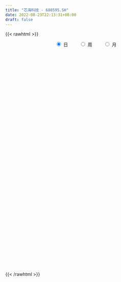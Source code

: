 ```yaml
---
title: "芯海科技 - 688595.SH"
date: 2022-08-23T22:13:31+08:00
draft: false
---
```

{{< rawhtml >}}
    <div style="text-align: center">
        <label style="padding: 1rem;"><input style="margin-right: .5rem" type="radio" name="period" value="D" checked onclick="period_change(this)">日</label>
        <label style="padding: 1rem;"><input style="margin-right: .5rem" type="radio" name="period" value="W" onclick="period_change(this)">周</label>
        <label style="padding: 1rem;"><input style="margin-right: .5rem" type="radio" name="period" value="M" onclick="period_change(this)">月</label>
    </div>
    <div id="chart" style="height: 700px;"></div> 
    <script type="text/javascript">
        const D_v = [166565.1,128548.75,102433.08,64551.85,91349.77,63755.23,73852.77,56483.52,36833.12,53860.7,27480.6,29559.39,22123.23,25337.67,16515.43,18386.17,16338.73,23100.58,31099.27,27150.52,32036.26,32249.13,30757.98,36324.15,85237.56,57928.27,34907.17,35271.57,22850.83,17625.36,35235.84,29600.17,23081.1,15265.36,23216.22,30689.16,23950.01,38312.47,23570.2,21186.2,17316.56,15179.2,24468.75,17943.5,19480.55,11700.85,14802.04,16608.73,19649.17,11679.21,11358.95,10484.72,12326.03,11770.55,12703.65,15097.81,12900.07,9183.35,11178.82,11894.28,10907.05,10741.02,8890.98,10700.33,12217.67,15922.7,25833.54,14863.61,13148.46,11862.97,17684.75,21044.51,23532.1,18617.0,25816.72,14103.65,11558.77,11380.32,9392.27,8777.77,8454.29,6390.25,8456.18,8147.02,6447.23,8145.73,8618.88,7042.64,3806.45,4073.13,4670.64,11864.23,5859.72,8519.05,5808.71,6760.02,6495.36,9791.0,11929.68,14455.4,6197.5,8772.23,5756.77,6227.47,13927.2,12526.29,8273.35,5986.05,5227.79,3187.79,3530.12,10672.25,10880.17,18431.84,13388.45,8017.83,6308.84,6930.89,11544.41,9496.17,5951.63,9264.01,18570.42,13041.76,11682.62,15300.01,9200.07,13257.39,16315.37,19643.95,13252.14,6260.03,7787.45,12869.26,9133.82,6950.7,11403.61,20036.27,20800.39,30293.39,10585.87,7415.37,4522.12,5282.55,5178.42,3377.59,5328.56,6356.95,4273.06,4507.88,4074.47,5695.89,4126.53,4425.31,3909.47,2894.53,3227.89,16300.49,19767.79,16266.56,12775.09,10907.37,12439.54,5909.0,12618.78,13308.06,22619.46,37332.93,30485.53,24587.67,24031.72,55997.78,45709.66,29951.24,29693.59,25908.96,24585.42,18531.63,17478.29,12647.01,27703.73,20151.41,22878.45,19908.12,36559.42,29892.81,24360.14,17868.62,17756.84,21333.64,13208.1,13137.44,53936.33,52193.16,30265.88,25483.49,56141.55,58637.81,35500.45,49018.81,50195.1,40523.68,39114.45,30521.57,25297.0,24210.62,27553.97,23644.02,25902.15,17595.81,22521.19,23528.61,24002.89,14690.57,17542.06,11480.46,13591.49,14194.08,14713.55,25684.12,13811.26,9837.98,14029.14,12148.58,17228.12,11282.55,11891.07,12536.96,13405.28,16695.23,12435.14,11767.63,15021.6,8957.54,23125.97,19873.73,13058.73,12371.88,11694.87,16311.83,9483.58,15414.93,21771.63,20138.24,12609.66,8952.04,5923.54,9541.65,6593.13,5281.04,12586.29,8296.53,8645.26,6754.33,12159.03,9426.75,12676.17,9089.66,12349.08,15093.73,28498.66,31027.31,26098.21,25090.02,24271.15,28166.9,19807.07,21256.07,16106.96,35567.96,25128.06,27020.55,26685.06,15677.71,20164.93,15622.96,25900.19,29000.74,23693.98,44347.67,31141.42,24522.66,28630.66,39810.02,28559.84,28408.33,25380.91,23112.33,21333.39,28468.33,30602.13,48044.24,51166.82,37155.69,15139.53,27371.24,10892.31,19053.4,11870.65,30003.46,11201.49,18524.84,9591.38,9698.49,13757.17,8363.17,16778.65,19473.66,17621.54,13420.41,11704.97,12395.95,18189.59,12908.85,16354.27,14879.75,11727.49,6607.59,9466.66,11113.39,8843.71,12722.41,8939.82,8753.01,8678.61,10521.89,10738.3,9860.46,7762.5,6400.18,6748.36,14591.63,14575.86,13448.83,16467.05,18845.94,10983.33,17204.94,11252.92,7476.8,8059.53,10979.44,9313.79,11661.4,10887.05,13325.42,13827.99,13447.1,12216.71,9546.3,12069.39,12389.23,12768.06,17223.56,17294.46,11334.23,7143.47,12120.58,13696.39,10173.21,11468.4,12645.53,8138.62,6143.49,8772.09,8955.7,7430.71,9934.3,9184.19,8373.54,6496.06,8397.17,6502.04,6555.51,6399.43,7178.77,10103.32,9625.58,10438.2,11738.96,12301.04,9220.97,16072.8,12037.51,9610.57,6374.91,10214.9,23275.88,26244.67,13562.87,9536.79,13383.7,13740.94,16110.78,11774.7,9527.54,11315.27,8503.13,8766.92,10306.9,6908.55,15226.77,15624.85,24392.92,31185.04,20839.38,24150.87,15298.37,15049.95,14341.19,14844.51,16882.59,18582.3,13770.37,18985.33,25575.77,23849.21,22759.03,26408.55,23899.81,49656.89,116913.92,87217.0,58136.36,58224.64,58849.81,51943.89,49218.06,48210.41,49328.22,76638.4,52545.22,37712.02,32066.85,30202.64,38498.7,42908.59,37100.48,35728.34,24432.58,19113.39,19956.39,32875.1,26834.69,25734.34,25980.81,36878.21,31039.35,84810.94,63788.1,41271.92,47548.44,41647.96,34361.66,31223.74,26006.54,24937.48,35919.11,34958.61,19687.44,17992.35]
const D_histogram = [0.0,0.4460854701,0.1926551635,0.0930924428,0.5385107734,0.674884447,0.7237395801,0.7135291719,0.703497194,0.344055089,0.1780610257,-0.1379090743,-0.375926328,-0.5306903489,-0.5607708329,-0.484320047,-0.4601494864,-0.5047033369,-0.4669546714,-0.3300335222,-0.1794980593,0.0205898108,0.1384538658,0.3993130747,1.2368209273,1.4362407468,1.4951315505,1.2182158599,1.0597367711,0.8914009252,1.0191555985,0.7101863508,0.4509425234,0.2060717012,0.1306334343,0.1088895251,0.1287118124,-0.2824036104,-0.49470379,-0.5395012918,-0.424041061,-0.3925481641,-0.2727653648,-0.0835182141,-0.0474482022,-0.0517334615,-0.2066908692,-0.3900565495,-0.6815585438,-0.7795822063,-0.8228123243,-0.8754206079,-0.8206638419,-0.8936184219,-0.8435622815,-1.0476822798,-1.020864377,-1.0251530829,-1.1127478266,-1.3328593417,-1.3221484932,-1.1911141142,-0.9524414578,-0.7300343359,-0.4480451092,-0.3677484825,-0.5193482409,-0.6776154937,-0.7523631994,-0.8067817065,-0.9497040608,-0.7159691839,-0.3665401632,-0.0846084365,0.2374336557,0.5333696481,0.7534558971,0.8942393107,0.8476254877,0.622163237,0.3652027548,0.2121804485,0.0290962185,0.0555956057,0.1436571882,-0.0390492517,0.0310992171,-0.0618279019,-0.0662459267,-0.0205491679,0.0101757146,0.210486662,0.4014495283,0.4256561147,0.3565056994,0.3950265737,0.2894302925,0.2540951312,0.4867951188,0.6948586872,0.7856451366,0.6878847113,0.6235606724,0.4908854051,0.4322478766,0.4597568858,0.5617452884,0.4593675475,0.2038607607,0.0561199173,0.0033250657,-0.2341738216,-0.4544805987,-0.6903557706,-0.9297086036,-1.1284951303,-1.2001561423,-1.1390584628,-1.0719381007,-1.037856126,-0.8905242046,-0.6376979802,-0.1754731733,0.0635924605,0.3051860155,0.4845877539,0.6598103988,0.7311032844,0.9781875694,1.2583693101,1.3107202839,1.3211151242,1.265280601,1.1003311799,0.9835342569,0.9735515378,1.0058479232,1.2131826879,0.9792494686,0.7538234151,0.5138342765,0.2442179414,-0.0265619751,-0.3067902899,-0.4154545433,-0.4648256929,-0.4114823909,-0.3192306885,-0.287748783,-0.2557837531,-0.3139533163,-0.2959409076,-0.3108591023,-0.381941259,-0.4338513558,-0.3813281761,-0.33351737,0.1429155811,0.639975806,1.2251958926,1.6292620285,1.6945016808,1.4462774092,1.2269996943,0.9503241237,0.8752868522,0.8143375639,1.1700758914,1.161317437,0.7604530269,0.5549397066,1.3320666515,1.40560405,1.4714284241,1.362240899,1.2634027754,0.7132278074,0.1715842678,-0.1592960582,-0.4743828177,-0.3305644853,-0.5670501003,-0.4787433877,-0.2950621358,-0.2507349771,-0.3510258589,-0.3170084673,-0.5808614263,-0.6933408626,-1.1597619818,-1.6377762978,-2.0227900976,-1.2296084571,-0.3334292627,0.5944892711,2.4163831959,4.957327352,5.3040829514,5.3480663231,4.6657544323,3.2100094289,2.894362476,2.8354733153,1.885615198,0.3583545926,-0.5287625252,-1.2936872434,-1.9791820685,-2.5374318026,-2.9885372046,-3.0191100647,-2.7048652954,-2.987630022,-2.9592526235,-3.1786002237,-3.2000692589,-2.9550757016,-2.7840253082,-2.2228769179,-1.1850255918,-0.873948619,-0.7889315184,-0.4972658176,-0.5943925504,-1.1342534413,-1.22256069,-1.5386266191,-1.9977933895,-1.6060749228,-1.2569547687,-1.3118171666,-1.4506489081,-1.2422391466,-1.2263302899,-1.0068369826,-1.1412030146,-1.3524230559,-1.447687242,-1.2903095508,-0.7597190073,-0.5139611228,-0.4986475721,0.0088238,-0.1444393338,0.0808445461,0.1612578961,0.1871295693,0.0225940877,0.1487019211,0.2266678274,0.4313142725,0.4394455396,0.4914556931,0.496922267,0.3014039115,0.22879077,0.3954032589,0.4559862501,0.2697601086,0.286430673,0.7063530674,0.9514371374,1.0508598741,1.0730758883,1.0056374458,1.2157385386,1.0148431837,1.0023506251,0.9512386867,1.2599763359,1.5141902113,1.5713097344,1.1332816661,0.7932952532,0.2455090625,-0.0252887876,0.0934414147,0.4096781203,0.5756496773,1.1205251402,1.3318756191,1.3021951983,1.4557101214,1.5882385286,1.2171368874,1.1565080384,1.1295611798,0.7913499655,0.8349274924,1.1085100179,1.2738998746,2.3465242601,2.3454451932,1.4669893148,0.8133057959,0.0699899442,-0.7385626411,-1.3946020176,-1.7304940662,-1.3636248013,-1.2718438715,-1.3946006275,-1.4041718739,-1.5331042012,-1.1949955018,-0.9946081067,-1.3201868897,-1.8960043054,-1.9279033601,-2.0665622305,-2.1018894382,-2.1959958542,-2.2021338116,-2.2422441156,-1.8618361615,-1.2801405167,-0.8698061128,-0.6463941623,-0.6314283778,-0.5230961668,-0.5764341036,-0.7320992974,-0.6312803817,-0.8955769635,-0.9069558552,-1.1451585985,-1.3713106009,-1.3490141467,-1.4096817466,-1.4246971032,-1.3828135034,-0.9162992397,-0.5697624035,0.0357046268,0.1787770293,-0.0218268417,-0.0213942665,0.4943578931,0.6476171254,0.8379404388,1.0530096111,1.0631454744,0.9348587045,0.6159155536,0.43912459,0.1025134989,-0.2351710815,-0.3836210025,-0.356942717,-0.3199998187,-0.472474398,-0.7339641719,-0.5678549703,-0.1003051726,-0.1120195941,0.1472717757,0.2765930472,0.3885177162,0.3551504176,0.2163403984,0.0948056885,-0.0754784172,0.0493165178,0.1986063499,0.2586057529,0.1031898623,-0.1078564101,-0.0846381456,-0.4944378508,-0.5888873808,-0.7135989627,-0.6908463825,-0.5848569212,-0.3881614961,-0.3539998447,-0.3129288052,-0.3244882461,-0.3498209675,-0.7741398507,-1.2145674984,-1.1127398909,-1.0503632233,-0.7493844102,-0.4814028353,-0.2840683576,-0.1381585553,0.1213477082,0.6551537667,1.2107940144,1.5235941078,1.6298550818,1.7633021177,1.7368484882,1.8003296781,1.7072562887,1.6280881353,1.3034424191,1.0636219549,0.8271272867,0.6549217215,0.4973607367,0.5290505816,0.6586231869,1.0007974242,1.3264580293,1.4736162964,1.4308112601,1.0554108874,0.8308824922,0.5346573778,0.1861061607,0.0446908835,0.1297604927,0.2141850473,-1.0870846199,-1.9557836297,-2.5282483564,-2.6635635336,-2.528948366,-2.2347351487,-1.696379949,-1.0433962465,-0.4059393604,-0.0219421747,0.308194246,0.5903921087,0.8066206348,0.9976834759,1.1728085571,1.3867175257,0.942390472,0.4774189183,0.2467942348,0.1158686119,-0.034036698,-0.038568914,-0.0314306783,-0.0108984245,-0.1138487653,-0.2566304609,-0.2988834115,-0.2720398239,-0.1241792896,-0.1312975649,-0.0695934008,-0.0967403627,-0.0190279267,0.1222924325,0.6831672491,0.8512766818,0.9858173982,1.0491748648,1.0105111571,0.82785413,0.5958184013,0.4534051465,0.3895520742,0.4265380189,0.2379137414,0.0569877738,-0.1078439608]
const D_fast = [0.0,0.5576068376,0.3523403219,0.2760507119,0.8560967359,1.1611915212,1.3909815493,1.5591534341,1.7249957548,1.4515674219,1.330088615,0.9796412465,0.6476424108,0.3602058026,0.1899326104,0.1453033846,0.0544365736,-0.1162931111,-0.1952831135,-0.1408703449,-0.0352093968,0.170025926,0.3225034475,0.6831909251,1.8299040095,2.3883840157,2.821057707,2.8486959813,2.9551510853,3.0096654707,3.3922090436,3.2607863837,3.1142781871,2.9209252902,2.8781453819,2.883623854,2.9356240944,2.4539077689,2.1179316419,1.9382588171,1.9477087827,1.8810646385,1.9326560966,2.1010236938,2.1252316551,2.1080130305,1.9013829055,1.6205030878,1.1586114575,0.8656922434,0.6167590444,0.3452956088,0.1948864144,-0.1014727711,-0.2623072011,-0.7283477694,-0.9567459608,-1.2173229374,-1.5831046377,-2.1364309883,-2.4562572631,-2.6230014127,-2.6224391206,-2.5825405828,-2.4125626333,-2.4242031273,-2.7056399459,-3.0333110722,-3.2961495777,-3.5522635114,-3.9326118809,-3.8778693,-3.6200753201,-3.3592957025,-2.9778951964,-2.548616792,-2.1401665687,-1.7758233274,-1.6105307785,-1.6804522199,-1.8461120134,-1.9460892076,-2.121899383,-2.0815010944,-1.9575252148,-2.1499939676,-2.0720706946,-2.180454789,-2.2014342956,-2.1608748287,-2.1276060175,-1.8746734046,-1.5833481563,-1.4527275411,-1.4327515316,-1.2954740139,-1.328712722,-1.3005241005,-0.9461253332,-0.5643470929,-0.2771493595,-0.2029386069,-0.1113724777,-0.1213263937,-0.0719019531,0.0705462776,0.3129710022,0.3254351483,0.1208935516,-0.0128173125,-0.0647808976,-0.3608232404,-0.6947501672,-1.1032142817,-1.5749942656,-2.0559045748,-2.4276046225,-2.6512715587,-2.8521357217,-3.0775177786,-3.1528169082,-3.059415179,-2.6410586654,-2.3860949164,-2.0682048576,-1.7676561807,-1.427480936,-1.1734122294,-0.6817810521,-0.0870069838,0.293024061,0.6336976823,0.8941833094,1.0043166832,1.1334033245,1.3668084899,1.650566856,2.1611972927,2.1720764406,2.1351062409,2.0235756714,1.8150138216,1.5375934114,1.180667524,0.9681396348,0.802562062,0.7530347663,0.7654787966,0.7250235063,0.693042598,0.5563847057,0.5004118875,0.4077789172,0.2412114457,0.08083851,0.0380296457,0.0024611093,0.5146229557,1.1716771321,2.0631961919,2.8745778348,3.3634429074,3.4767879881,3.5642601967,3.5251656571,3.6689500986,3.8115852013,4.4598425016,4.7414134064,4.5306622532,4.4638838595,5.5740274672,5.9989658782,6.4326473583,6.664020058,6.8810326283,6.5091646121,6.0104171395,5.6397127989,5.206030335,5.267207546,4.888959406,4.8575802717,4.9674959896,4.9491394041,4.7610920575,4.7158573323,4.3067890168,4.0209743648,3.2646127502,2.3771543597,1.4864430355,1.9722225617,2.7850444405,3.8615852921,6.2875750158,10.06785101,11.7406273472,13.1216272997,13.6057540169,12.9525113707,13.3604550368,14.010434205,13.5319798871,12.09430793,11.0750001809,9.9866536517,8.8063633095,7.6137556247,6.4155159216,5.6301655454,5.2681939908,4.2385217588,3.5270860013,2.5130883452,1.6916019953,1.1978266272,0.6728706935,0.6782998543,1.4198947826,1.5124846006,1.4002688216,1.567618068,1.3218931975,0.4984689464,0.1045215252,-0.5962010587,-1.5548161765,-1.5646164405,-1.5297349785,-1.9125516681,-2.4140456367,-2.5161956617,-2.8068693776,-2.8390853158,-3.2587521015,-3.8080779068,-4.2652639034,-4.4304635999,-4.0898028083,-3.9725352044,-4.0818835467,-3.5722062246,-3.7615791919,-3.5160841755,-3.3953563515,-3.322702286,-3.4815892456,-3.318305932,-3.1836730688,-2.8711980556,-2.7532054035,-2.5783313268,-2.4486341861,-2.5688015637,-2.5842170127,-2.3187537091,-2.1441741554,-2.2629602697,-2.1746820371,-1.5781713758,-1.0952280215,-0.7330903163,-0.44260533,-0.2586344111,0.2554013164,0.3082167575,0.5463118551,0.7330095884,1.3567413215,1.9895027498,2.4394497064,2.2847420547,2.1430794552,1.6566705301,1.3795504831,1.521641039,1.9402972747,2.2501812511,3.0751879989,3.6195073826,3.9153757615,4.4328182149,4.9624062542,4.8955888349,5.1240869954,5.3795304318,5.2391567089,5.4914661088,6.0421761389,6.5260409642,8.1852964147,8.7705786461,8.2588700964,7.8085130265,7.0826946608,6.0895014152,5.0848115344,4.3162959692,4.3422590338,4.1160789958,3.6446720828,3.284057868,2.7718494904,2.8112093143,2.7629446828,2.1073191773,1.0575006853,0.5436257905,-0.1116736374,-0.6724732048,-1.3155785843,-1.8722499946,-2.4729213275,-2.5579724137,-2.2963118982,-2.1034290225,-2.0416156125,-2.1845069225,-2.2069487531,-2.4043952158,-2.743085234,-2.8000864137,-3.2882772364,-3.5263950919,-4.0508874848,-4.6198671375,-4.9348242199,-5.3479122564,-5.7191018889,-6.0229216649,-5.7854822112,-5.5813859758,-4.9669927888,-4.779226129,-4.9852867104,-4.9902027019,-4.350861069,-4.0356975553,-3.6358891322,-3.1575675571,-2.8816453252,-2.7762174191,-2.9411816815,-3.0081914976,-3.319174214,-3.7156515648,-3.9600067364,-4.0225641302,-4.0656211865,-4.3362143653,-4.7811951821,-4.7570497232,-4.3145762186,-4.3542955387,-4.0581862249,-3.8597166917,-3.6506625936,-3.5952422878,-3.6799672073,-3.7778004952,-3.9669542051,-3.8298301407,-3.6308887212,-3.50623788,-3.6358563049,-3.8738666799,-3.8718079518,-4.4052171197,-4.6468884949,-4.9499998175,-5.0999588329,-5.1401836019,-5.0405285508,-5.0948668607,-5.1320280224,-5.2247095249,-5.3374974881,-5.955351334,-6.6994208563,-6.8757782215,-7.0759923598,-6.9623596492,-6.8147287831,-6.6884113948,-6.5770412313,-6.2871980408,-5.5896035406,-4.7312647893,-4.0375661689,-3.5238414245,-2.9495688592,-2.5418103667,-2.0282467572,-1.6945060745,-1.366652194,-1.3654373054,-1.3393522809,-1.3690651275,-1.3775402623,-1.4107610628,-1.2468085726,-0.9525801705,-0.3602065772,0.2970685352,0.8126308765,1.1275286552,1.0159810043,0.9991732322,0.8366124622,0.5345877853,0.4043452289,0.5218549613,0.6598257778,-0.9132150444,-2.2708599616,-3.4753867775,-4.276592838,-4.774214762,-5.0386853319,-4.9244251193,-4.5322904785,-3.9963184325,-3.6178067904,-3.2106218083,-2.7808259185,-2.3629422336,-1.9224585235,-1.454131303,-0.893542953,-1.1022723888,-1.4478892129,-1.6168153377,-1.7187738076,-1.877188292,-1.8913627365,-1.8920821704,-1.8742745227,-2.0056870548,-2.2126263657,-2.3296001692,-2.3707665375,-2.2539508257,-2.2938934922,-2.2495876782,-2.3009197308,-2.2279642765,-2.0560708092,-1.3244041803,-0.9434755772,-0.5624805112,-0.2368293284,-0.0228652469,0.0014412585,-0.0816398698,-0.110701838,-0.0771668918,0.0664535577,-0.0626922845,-0.2293713086,-0.4211640334]
const D_slow = [0.0,0.1115213675,0.1596851584,0.1829582691,0.3175859625,0.4863070742,0.6672419692,0.8456242622,1.0214985607,1.1075123329,1.1520275894,1.1175503208,1.0235687388,0.8908961516,0.7507034433,0.6296234316,0.51458606,0.3884102258,0.2716715579,0.1891631774,0.1442886625,0.1494361152,0.1840495817,0.2838778503,0.5930830822,0.9521432689,1.3259261565,1.6304801215,1.8954143143,2.1182645455,2.3730534452,2.5506000329,2.6633356637,2.714853589,2.7475119476,2.7747343289,2.806912282,2.7363113794,2.6126354319,2.4777601089,2.3717498437,2.2736128026,2.2054214614,2.1845419079,2.1726798573,2.159746492,2.1080737747,2.0105596373,1.8401700013,1.6452744497,1.4395713687,1.2207162167,1.0155502562,0.7921456508,0.5812550804,0.3193345104,0.0641184162,-0.1921698545,-0.4703568112,-0.8035716466,-1.1341087699,-1.4318872985,-1.6699976629,-1.8525062469,-1.9645175242,-2.0564546448,-2.186291705,-2.3556955784,-2.5437863783,-2.7454818049,-2.9829078201,-3.1619001161,-3.2535351569,-3.274687266,-3.2153288521,-3.0819864401,-2.8936224658,-2.6700626381,-2.4581562662,-2.3026154569,-2.2113147682,-2.1582696561,-2.1509956015,-2.1370967001,-2.101182403,-2.1109447159,-2.1031699117,-2.1186268871,-2.1351883688,-2.1403256608,-2.1377817321,-2.0851600666,-1.9847976846,-1.8783836559,-1.789257231,-1.6905005876,-1.6181430145,-1.5546192317,-1.432920452,-1.2592057802,-1.062794496,-0.8908233182,-0.7349331501,-0.6122117988,-0.5041498297,-0.3892106082,-0.2487742861,-0.1339323993,-0.0829672091,-0.0689372298,-0.0681059633,-0.1266494187,-0.2402695684,-0.4128585111,-0.645285662,-0.9274094446,-1.2274484801,-1.5122130958,-1.780197621,-2.0396616525,-2.2622927037,-2.4217171987,-2.4655854921,-2.4496873769,-2.3733908731,-2.2522439346,-2.0872913349,-1.9045155138,-1.6599686215,-1.3453762939,-1.0176962229,-0.6874174419,-0.3710972916,-0.0960144967,0.1498690676,0.393256952,0.6447189328,0.9480146048,1.1928269719,1.3812828257,1.5097413949,1.5707958802,1.5641553864,1.487457814,1.3835941781,1.2673877549,1.1645171572,1.0847094851,1.0127722893,0.948826351,0.870338022,0.7963527951,0.7186380195,0.6231527047,0.5146898658,0.4193578218,0.3359784793,0.3717073746,0.5317013261,0.8380002992,1.2453158063,1.6689412265,2.0305105788,2.3372605024,2.5748415334,2.7936632464,2.9972476374,3.2897666102,3.5800959695,3.7702092262,3.9089441529,4.2419608157,4.5933618282,4.9612189343,5.301779159,5.6176298529,5.7959368047,5.8388328717,5.7990088571,5.6804131527,5.5977720314,5.4560095063,5.3363236594,5.2625581254,5.1998743812,5.1121179164,5.0328657996,4.887650443,4.7143152274,4.4243747319,4.0149306575,3.5092331331,3.2018310188,3.1184737032,3.267096021,3.8711918199,5.1105236579,6.4365443958,7.7735609766,8.9399995846,9.7425019419,10.4660925608,11.1749608897,11.6463646892,11.7359533373,11.603762706,11.2803408952,10.785545378,10.1511874274,9.4040531262,8.6492756101,7.9730592862,7.2261517807,6.4863386248,5.6916885689,4.8916712542,4.1529023288,3.4568960017,2.9011767722,2.6049203743,2.3864332196,2.18920034,2.0648838856,1.916285748,1.6327223877,1.3270822152,0.9424255604,0.442977213,0.0414584823,-0.2727802099,-0.6007345015,-0.9633967285,-1.2739565152,-1.5805390877,-1.8322483333,-2.1175490869,-2.4556548509,-2.8175766614,-3.1401540491,-3.3300838009,-3.4585740816,-3.5832359747,-3.5810300246,-3.6171398581,-3.5969287216,-3.5566142476,-3.5098318552,-3.5041833333,-3.467007853,-3.4103408962,-3.3025123281,-3.1926509432,-3.0697870199,-2.9455564531,-2.8702054753,-2.8130077828,-2.714156968,-2.6001604055,-2.5327203783,-2.4611127101,-2.2845244432,-2.0466651589,-1.7839501904,-1.5156812183,-1.2642718569,-0.9603372222,-0.7066264263,-0.45603877,-0.2182290983,0.0967649857,0.4753125385,0.8681399721,1.1514603886,1.3497842019,1.4111614676,1.4048392707,1.4281996243,1.5306191544,1.6745315737,1.9546628588,2.2876317635,2.6131805631,2.9771080935,3.3741677256,3.6784519475,3.9675789571,4.249969252,4.4478067434,4.6565386165,4.933666121,5.2521410896,5.8387721546,6.4251334529,6.7918807816,6.9952072306,7.0127047167,6.8280640564,6.479413552,6.0467900354,5.7058838351,5.3879228672,5.0392727103,4.6882297419,4.3049536916,4.0062048161,3.7575527895,3.427506067,2.9535049907,2.4715291506,1.954888593,1.4294162335,0.8804172699,0.329883817,-0.2306772119,-0.6961362523,-1.0161713814,-1.2336229096,-1.3952214502,-1.5530785447,-1.6838525863,-1.8279611122,-2.0109859366,-2.168806032,-2.3927002729,-2.6194392367,-2.9057288863,-3.2485565365,-3.5858100732,-3.9382305099,-4.2944047857,-4.6401081615,-4.8691829714,-5.0116235723,-5.0026974156,-4.9580031583,-4.9634598687,-4.9688084353,-4.8452189621,-4.6833146807,-4.473829571,-4.2105771682,-3.9447907996,-3.7110761235,-3.5570972351,-3.4473160876,-3.4216877129,-3.4804804833,-3.5763857339,-3.6656214131,-3.7456213678,-3.8637399673,-4.0472310103,-4.1891947529,-4.214271046,-4.2422759445,-4.2054580006,-4.1363097388,-4.0391803098,-3.9503927054,-3.8963076058,-3.8726061837,-3.891475788,-3.8791466585,-3.8294950711,-3.7648436328,-3.7390461673,-3.7660102698,-3.7871698062,-3.9107792689,-4.0580011141,-4.2364008548,-4.4091124504,-4.5553266807,-4.6523670547,-4.7408670159,-4.8190992172,-4.9002212787,-4.9876765206,-5.1812114833,-5.4848533579,-5.7630383306,-6.0256291364,-6.212975239,-6.3333259478,-6.4043430372,-6.438882676,-6.408545749,-6.2447573073,-5.9420588037,-5.5611602768,-5.1536965063,-4.7128709769,-4.2786588548,-3.8285764353,-3.4017623632,-2.9947403293,-2.6688797245,-2.4029742358,-2.1961924142,-2.0324619838,-1.9081217996,-1.7758591542,-1.6112033575,-1.3610040014,-1.0293894941,-0.66098542,-0.3032826049,-0.0394298831,0.16829074,0.3019550844,0.3484816246,0.3596543454,0.3920944686,0.4456407304,0.1738695755,-0.3150763319,-0.9471384211,-1.6130293045,-2.245266396,-2.8039501831,-3.2280451704,-3.488894232,-3.5903790721,-3.5958646158,-3.5188160543,-3.3712180271,-3.1695628684,-2.9201419994,-2.6269398601,-2.2802604787,-2.0446628607,-1.9253081312,-1.8636095725,-1.8346424195,-1.843151594,-1.8527938225,-1.8606514921,-1.8633760982,-1.8918382895,-1.9559959047,-2.0307167576,-2.0987267136,-2.129771536,-2.1625959272,-2.1799942774,-2.2041793681,-2.2089363498,-2.1783632417,-2.0075714294,-1.794752259,-1.5482979094,-1.2860041932,-1.0333764039,-0.8264128714,-0.6774582711,-0.5641069845,-0.4667189659,-0.3600844612,-0.3006060259,-0.2863590824,-0.3133200726]
const D_data = [['2020-09-28', 72.0, 62.81, 61.38, 73.0],['2020-09-29', 64.54, 69.8, 63.8, 73.68],['2020-09-30', 67.6, 61.83, 61.7, 68.66],['2020-10-09', 63.0, 62.94, 62.19, 65.5],['2020-10-12', 63.36, 71.0, 63.23, 71.38],['2020-10-13', 69.92, 69.25, 67.21, 69.92],['2020-10-14', 68.49, 69.3, 68.03, 73.8],['2020-10-15', 70.9, 69.35, 68.88, 74.88],['2020-10-16', 69.48, 70.0, 66.66, 70.83],['2020-10-19', 70.57, 65.19, 64.91, 70.57],['2020-10-20', 65.0, 66.56, 64.01, 66.75],['2020-10-21', 66.3, 63.55, 63.36, 66.62],['2020-10-22', 63.05, 62.97, 61.92, 63.79],['2020-10-23', 62.97, 62.72, 62.3, 64.47],['2020-10-26', 62.25, 63.46, 62.2, 64.66],['2020-10-27', 63.8, 64.6, 62.14, 65.5],['2020-10-28', 64.4, 63.92, 63.92, 65.18],['2020-10-29', 62.5, 62.68, 62.15, 63.82],['2020-10-30', 62.76, 63.35, 62.22, 65.95],['2020-11-02', 63.95, 64.78, 62.11, 65.2],['2020-11-03', 65.49, 65.55, 64.9, 67.66],['2020-11-04', 65.99, 67.08, 64.83, 67.58],['2020-11-05', 67.8, 67.0, 65.73, 67.89],['2020-11-06', 67.0, 70.07, 66.52, 70.07],['2020-11-09', 72.94, 81.0, 72.06, 84.08],['2020-11-10', 79.29, 77.0, 75.68, 79.9],['2020-11-11', 75.95, 77.28, 75.48, 77.88],['2020-11-12', 77.05, 73.78, 72.1, 78.0],['2020-11-13', 73.04, 75.25, 72.27, 76.48],['2020-11-16', 74.8, 75.31, 73.5, 76.96],['2020-11-17', 75.8, 80.0, 72.7, 80.95],['2020-11-18', 78.11, 75.08, 75.0, 79.2],['2020-11-19', 74.99, 75.0, 73.61, 77.77],['2020-11-20', 74.87, 74.46, 73.1, 75.49],['2020-11-23', 75.0, 76.24, 73.82, 78.18],['2020-11-24', 75.6, 77.14, 75.12, 80.52],['2020-11-25', 78.76, 78.15, 77.23, 79.88],['2020-11-26', 77.47, 72.02, 72.01, 78.88],['2020-11-27', 71.23, 72.89, 70.38, 73.45],['2020-11-30', 72.99, 74.24, 72.01, 76.21],['2020-12-01', 74.13, 76.4, 73.84, 77.24],['2020-12-02', 76.03, 75.75, 75.57, 77.8],['2020-12-03', 76.2, 77.32, 75.82, 80.38],['2020-12-04', 77.11, 79.2, 76.3, 79.9],['2020-12-07', 81.35, 78.15, 77.68, 82.33],['2020-12-08', 77.56, 78.0, 77.1, 79.39],['2020-12-09', 78.0, 75.88, 75.66, 79.77],['2020-12-10', 75.41, 74.66, 74.1, 77.5],['2020-12-11', 74.6, 71.86, 70.63, 74.6],['2020-12-14', 72.05, 72.89, 70.6, 73.24],['2020-12-15', 72.57, 72.77, 72.0, 74.21],['2020-12-16', 72.7, 71.9, 71.88, 73.95],['2020-12-17', 71.69, 72.73, 70.08, 72.97],['2020-12-18', 74.0, 70.52, 70.38, 74.87],['2020-12-21', 70.0, 71.4, 68.63, 72.39],['2020-12-22', 71.4, 67.1, 66.81, 71.4],['2020-12-23', 67.1, 68.71, 66.11, 69.96],['2020-12-24', 68.37, 67.55, 66.66, 69.33],['2020-12-25', 67.55, 65.35, 64.89, 68.4],['2020-12-28', 65.19, 61.78, 61.51, 65.19],['2020-12-29', 61.85, 62.9, 61.85, 64.3],['2020-12-30', 62.5, 63.6, 61.52, 64.19],['2020-12-31', 63.89, 64.87, 63.3, 65.77],['2021-01-04', 65.52, 64.99, 64.2, 65.9],['2021-01-05', 64.87, 66.36, 64.4, 66.9],['2021-01-06', 66.21, 64.2, 62.5, 66.21],['2021-01-07', 62.73, 60.44, 58.44, 65.4],['2021-01-08', 60.2, 58.71, 56.56, 60.2],['2021-01-11', 58.08, 58.2, 57.8, 60.68],['2021-01-12', 58.01, 57.1, 56.9, 59.18],['2021-01-13', 57.6, 54.34, 53.9, 57.8],['2021-01-14', 54.88, 58.2, 54.0, 59.0],['2021-01-15', 60.65, 60.34, 59.58, 61.8],['2021-01-18', 60.79, 60.56, 59.18, 61.98],['2021-01-19', 60.45, 62.3, 60.23, 66.48],['2021-01-20', 61.7, 63.51, 61.51, 64.33],['2021-01-21', 64.01, 64.05, 62.33, 64.78],['2021-01-22', 64.04, 64.3, 62.11, 64.68],['2021-01-25', 65.0, 62.54, 61.0, 65.0],['2021-01-26', 62.0, 59.81, 59.59, 62.97],['2021-01-27', 59.81, 58.18, 57.88, 60.77],['2021-01-28', 58.0, 58.29, 56.16, 59.48],['2021-01-29', 58.2, 56.79, 55.59, 58.81],['2021-02-01', 57.49, 58.72, 56.5, 59.6],['2021-02-02', 58.33, 59.58, 58.16, 60.33],['2021-02-03', 59.05, 55.67, 55.67, 59.39],['2021-02-04', 55.67, 58.23, 55.01, 58.81],['2021-02-05', 58.23, 55.81, 55.56, 58.43],['2021-02-08', 55.83, 56.3, 54.19, 56.8],['2021-02-09', 56.3, 56.7, 55.39, 57.0],['2021-02-10', 56.7, 56.41, 55.8, 58.0],['2021-02-18', 57.97, 58.95, 56.8, 60.98],['2021-02-19', 58.88, 59.85, 58.03, 59.9],['2021-02-22', 60.08, 58.4, 58.2, 60.88],['2021-02-23', 58.28, 57.16, 56.66, 58.76],['2021-02-24', 56.57, 58.48, 56.57, 59.31],['2021-02-25', 58.77, 56.53, 56.1, 58.86],['2021-02-26', 56.54, 57.02, 56.54, 59.25],['2021-03-01', 57.31, 61.0, 57.0, 61.28],['2021-03-02', 61.9, 62.17, 59.88, 63.68],['2021-03-03', 61.7, 61.94, 61.11, 62.77],['2021-03-04', 61.2, 60.01, 59.77, 63.32],['2021-03-05', 59.0, 60.4, 58.99, 60.82],['2021-03-08', 60.41, 59.36, 58.7, 61.68],['2021-03-09', 59.37, 60.06, 55.11, 62.42],['2021-03-10', 60.4, 61.35, 57.5, 62.18],['2021-03-11', 61.18, 63.0, 60.77, 63.5],['2021-03-12', 62.8, 60.82, 60.52, 63.33],['2021-03-15', 60.82, 58.18, 57.68, 60.82],['2021-03-16', 58.0, 58.53, 58.0, 59.22],['2021-03-17', 58.55, 59.19, 58.31, 59.9],['2021-03-18', 59.02, 55.98, 55.7, 59.19],['2021-03-19', 55.12, 54.65, 54.3, 56.46],['2021-03-22', 54.18, 52.71, 52.03, 55.08],['2021-03-23', 52.77, 50.65, 49.9, 53.35],['2021-03-24', 50.01, 49.03, 48.81, 50.53],['2021-03-25', 49.17, 48.8, 48.53, 49.83],['2021-03-26', 48.0, 49.3, 48.0, 49.9],['2021-03-29', 49.0, 48.6, 48.1, 49.88],['2021-03-30', 48.49, 47.34, 46.88, 48.7],['2021-03-31', 47.59, 48.17, 46.97, 48.4],['2021-04-01', 47.91, 49.63, 47.86, 50.49],['2021-04-02', 50.18, 53.52, 49.64, 54.18],['2021-04-06', 54.85, 52.23, 51.89, 54.85],['2021-04-07', 52.28, 53.37, 51.02, 53.5],['2021-04-08', 52.51, 53.72, 52.51, 55.59],['2021-04-09', 53.72, 54.78, 53.5, 55.58],['2021-04-12', 54.7, 54.42, 54.0, 57.15],['2021-04-13', 53.9, 57.92, 53.9, 58.83],['2021-04-14', 57.97, 60.45, 57.55, 61.5],['2021-04-15', 59.61, 59.36, 59.1, 61.3],['2021-04-16', 59.0, 59.94, 58.8, 60.77],['2021-04-19', 59.82, 59.95, 58.0, 60.3],['2021-04-20', 59.7, 58.9, 58.51, 63.29],['2021-04-21', 58.98, 59.58, 57.2, 60.48],['2021-04-22', 60.54, 61.4, 58.78, 62.48],['2021-04-23', 61.52, 62.86, 61.01, 64.98],['2021-04-26', 64.0, 66.71, 62.58, 68.6],['2021-04-27', 66.5, 62.14, 61.63, 67.3],['2021-04-28', 55.96, 61.88, 52.88, 64.38],['2021-04-29', 61.65, 61.15, 60.38, 64.83],['2021-04-30', 60.7, 59.92, 58.53, 62.05],['2021-05-06', 61.0, 58.75, 58.04, 61.0],['2021-05-07', 58.81, 57.22, 56.6, 59.41],['2021-05-10', 57.23, 58.23, 56.01, 58.51],['2021-05-11', 57.5, 58.38, 56.78, 58.81],['2021-05-12', 58.0, 59.5, 57.5, 60.98],['2021-05-13', 57.83, 60.25, 57.83, 62.27],['2021-05-14', 59.51, 59.73, 59.38, 60.95],['2021-05-17', 59.43, 59.83, 59.43, 62.23],['2021-05-18', 60.0, 58.53, 58.2, 60.07],['2021-05-19', 58.9, 59.25, 58.4, 60.79],['2021-05-20', 59.48, 58.71, 58.21, 59.95],['2021-05-21', 58.71, 57.59, 57.25, 60.25],['2021-05-24', 57.11, 57.25, 55.8, 58.35],['2021-05-25', 57.38, 58.3, 57.03, 58.65],['2021-05-26', 59.0, 58.28, 57.01, 59.18],['2021-05-27', 58.61, 65.05, 57.7, 65.68],['2021-05-28', 65.99, 68.33, 65.99, 69.68],['2021-05-31', 68.59, 73.22, 67.88, 74.25],['2021-06-01', 71.3, 74.93, 71.0, 75.73],['2021-06-02', 73.63, 73.5, 73.0, 76.48],['2021-06-03', 73.44, 70.6, 69.8, 75.44],['2021-06-04', 70.93, 71.08, 70.11, 72.89],['2021-06-07', 72.25, 70.24, 70.0, 76.69],['2021-06-08', 70.1, 72.93, 70.0, 75.58],['2021-06-09', 72.81, 73.83, 69.65, 75.0],['2021-06-10', 72.96, 81.1, 72.5, 86.58],['2021-06-11', 80.9, 78.9, 76.62, 82.65],['2021-06-15', 77.0, 74.17, 73.64, 79.49],['2021-06-16', 75.5, 76.05, 75.0, 80.78],['2021-06-17', 74.0, 91.26, 73.74, 91.26],['2021-06-18', 90.8, 86.48, 84.26, 92.0],['2021-06-21', 87.12, 88.6, 87.12, 92.84],['2021-06-22', 90.42, 88.16, 87.11, 96.6],['2021-06-23', 88.5, 89.56, 85.08, 92.5],['2021-06-24', 87.28, 83.75, 82.67, 87.76],['2021-06-25', 82.96, 82.08, 79.52, 86.45],['2021-06-28', 81.3, 83.19, 81.12, 85.68],['2021-06-29', 82.01, 82.2, 80.2, 85.17],['2021-06-30', 84.23, 87.97, 83.5, 89.9],['2021-07-01', 87.91, 83.38, 82.01, 88.5],['2021-07-02', 84.77, 87.4, 82.61, 90.0],['2021-07-05', 88.5, 89.78, 85.65, 90.68],['2021-07-06', 89.5, 89.18, 86.5, 97.44],['2021-07-07', 85.0, 87.71, 80.1, 88.65],['2021-07-08', 87.78, 89.67, 86.66, 91.88],['2021-07-09', 86.0, 85.66, 83.5, 88.82],['2021-07-12', 86.9, 86.71, 83.0, 88.1],['2021-07-13', 85.38, 80.61, 80.51, 86.86],['2021-07-14', 80.7, 77.38, 77.38, 82.6],['2021-07-15', 77.92, 75.27, 74.8, 78.17],['2021-07-16', 75.27, 90.32, 75.27, 90.32],['2021-07-19', 90.99, 96.02, 90.99, 102.0],['2021-07-20', 98.88, 101.93, 95.06, 102.5],['2021-07-21', 102.81, 122.32, 102.01, 122.32],['2021-07-22', 130.04, 146.78, 129.87, 146.78],['2021-07-23', 137.2, 132.06, 129.87, 147.7],['2021-07-26', 132.75, 134.62, 128.47, 136.66],['2021-07-27', 136.73, 129.0, 129.0, 149.27],['2021-07-28', 128.6, 118.0, 114.0, 128.99],['2021-07-29', 121.9, 131.38, 121.88, 137.46],['2021-07-30', 133.93, 137.43, 129.09, 149.26],['2021-08-02', 142.0, 127.05, 123.0, 144.5],['2021-08-03', 129.49, 115.66, 114.8, 129.83],['2021-08-04', 117.03, 118.73, 116.98, 124.14],['2021-08-05', 117.03, 116.68, 112.06, 121.9],['2021-08-06', 118.18, 114.0, 112.76, 125.0],['2021-08-09', 112.14, 111.9, 106.57, 114.13],['2021-08-10', 112.28, 109.68, 106.8, 113.97],['2021-08-11', 109.84, 112.52, 106.62, 113.87],['2021-08-12', 112.91, 116.5, 112.51, 122.0],['2021-08-13', 111.68, 107.9, 106.8, 112.79],['2021-08-16', 104.0, 109.7, 104.0, 112.6],['2021-08-17', 108.88, 104.48, 103.0, 111.51],['2021-08-18', 106.0, 104.5, 102.01, 108.0],['2021-08-19', 106.64, 106.62, 104.53, 109.68],['2021-08-20', 106.0, 105.06, 103.01, 110.11],['2021-08-23', 106.97, 110.38, 103.54, 111.0],['2021-08-24', 110.59, 119.72, 107.51, 123.62],['2021-08-25', 117.0, 113.8, 112.29, 120.9],['2021-08-26', 111.52, 111.7, 110.52, 116.8],['2021-08-27', 111.0, 115.1, 111.0, 118.0],['2021-08-30', 116.28, 110.6, 110.6, 119.6],['2021-08-31', 107.98, 102.88, 102.18, 107.98],['2021-09-01', 103.87, 106.1, 98.8, 106.28],['2021-09-02', 104.94, 101.2, 99.0, 109.0],['2021-09-03', 100.0, 95.98, 94.0, 101.3],['2021-09-06', 94.5, 105.05, 93.8, 107.16],['2021-09-07', 102.51, 105.36, 102.51, 112.5],['2021-09-08', 105.5, 100.0, 99.54, 106.67],['2021-09-09', 98.74, 97.2, 96.02, 101.24],['2021-09-10', 95.74, 100.5, 94.25, 105.77],['2021-09-13', 98.65, 97.5, 96.11, 101.3],['2021-09-14', 97.5, 99.55, 96.02, 108.0],['2021-09-15', 97.11, 94.2, 92.15, 98.01],['2021-09-16', 91.58, 90.97, 88.72, 93.65],['2021-09-17', 90.05, 90.09, 88.0, 94.0],['2021-09-22', 87.04, 91.9, 86.42, 94.3],['2021-09-23', 92.11, 97.16, 92.05, 100.87],['2021-09-24', 96.99, 94.7, 94.11, 98.77],['2021-09-27', 97.0, 91.61, 91.33, 102.23],['2021-09-28', 94.14, 98.49, 93.8, 105.0],['2021-09-29', 96.43, 90.6, 89.08, 97.6],['2021-09-30', 92.45, 95.0, 90.18, 96.69],['2021-10-08', 98.34, 93.6, 92.71, 99.3],['2021-10-11', 92.28, 92.84, 91.0, 94.9],['2021-10-12', 93.0, 89.66, 87.48, 93.94],['2021-10-13', 89.0, 92.77, 88.76, 94.0],['2021-10-14', 93.14, 92.38, 90.81, 95.0],['2021-10-15', 93.99, 94.52, 90.0, 96.2],['2021-10-18', 94.3, 92.52, 90.33, 94.3],['2021-10-19', 92.21, 93.16, 91.25, 94.8],['2021-10-20', 93.13, 92.7, 91.0, 94.5],['2021-10-21', 92.82, 89.57, 88.99, 92.82],['2021-10-22', 89.7, 90.19, 89.7, 92.44],['2021-10-25', 90.2, 93.3, 89.3, 94.0],['2021-10-26', 92.8, 92.55, 91.1, 94.5],['2021-10-27', 92.01, 89.04, 88.66, 92.9],['2021-10-28', 89.1, 90.99, 88.01, 93.9],['2021-10-29', 94.0, 97.29, 93.96, 99.0],['2021-11-01', 97.89, 97.26, 94.1, 101.0],['2021-11-02', 97.29, 96.9, 96.27, 99.3],['2021-11-03', 96.59, 96.88, 94.95, 99.5],['2021-11-04', 97.0, 96.27, 95.2, 99.6],['2021-11-05', 97.67, 100.87, 97.17, 102.75],['2021-11-08', 101.66, 96.52, 95.21, 101.67],['2021-11-09', 96.97, 99.03, 95.8, 101.34],['2021-11-10', 98.39, 99.11, 96.22, 99.36],['2021-11-11', 98.6, 105.2, 96.6, 108.99],['2021-11-12', 106.59, 107.2, 103.5, 109.8],['2021-11-15', 107.2, 106.91, 105.36, 111.88],['2021-11-16', 105.32, 100.9, 100.3, 106.84],['2021-11-17', 100.9, 100.97, 98.07, 102.0],['2021-11-18', 101.44, 96.57, 96.31, 101.49],['2021-11-19', 97.27, 98.11, 96.4, 98.95],['2021-11-22', 98.97, 102.81, 97.24, 104.0],['2021-11-23', 102.8, 106.88, 102.0, 109.58],['2021-11-24', 110.49, 106.93, 106.22, 110.78],['2021-11-25', 106.35, 114.55, 105.9, 120.01],['2021-11-26', 115.22, 113.71, 110.2, 116.69],['2021-11-29', 111.82, 112.59, 110.57, 116.53],['2021-11-30', 113.03, 116.73, 112.6, 117.77],['2021-12-01', 116.3, 118.92, 115.51, 125.8],['2021-12-02', 119.19, 113.59, 112.97, 120.0],['2021-12-03', 114.93, 117.81, 113.8, 119.0],['2021-12-06', 117.81, 119.5, 114.01, 121.28],['2021-12-07', 118.65, 116.0, 112.59, 119.99],['2021-12-08', 117.49, 121.29, 115.6, 122.49],['2021-12-09', 125.0, 126.5, 120.0, 129.55],['2021-12-10', 124.55, 128.02, 123.78, 133.79],['2021-12-13', 128.02, 145.0, 125.82, 151.0],['2021-12-14', 143.8, 137.21, 132.0, 150.98],['2021-12-15', 136.0, 126.3, 125.37, 136.8],['2021-12-16', 127.89, 126.86, 124.5, 128.22],['2021-12-17', 127.0, 123.3, 117.75, 127.42],['2021-12-20', 122.99, 118.99, 118.5, 123.88],['2021-12-21', 118.99, 117.02, 113.74, 121.29],['2021-12-22', 117.02, 117.98, 116.01, 120.6],['2021-12-23', 118.79, 126.47, 118.79, 130.58],['2021-12-24', 126.67, 124.0, 124.0, 130.74],['2021-12-27', 125.99, 120.9, 118.24, 128.0],['2021-12-28', 122.4, 121.53, 121.0, 124.49],['2021-12-29', 121.0, 119.12, 117.26, 121.56],['2021-12-30', 119.76, 125.04, 119.12, 127.89],['2021-12-31', 125.0, 124.45, 121.81, 125.95],['2022-01-04', 122.0, 117.1, 115.71, 124.07],['2022-01-05', 115.52, 110.68, 108.49, 118.77],['2022-01-06', 109.88, 114.7, 108.38, 115.22],['2022-01-07', 115.3, 111.61, 111.1, 115.65],['2022-01-10', 111.42, 111.0, 108.53, 114.69],['2022-01-11', 111.26, 108.35, 107.63, 112.72],['2022-01-12', 108.79, 107.5, 105.19, 110.81],['2022-01-13', 107.09, 105.17, 104.0, 108.47],['2022-01-14', 104.68, 109.65, 104.26, 112.25],['2022-01-17', 109.84, 113.4, 108.56, 116.32],['2022-01-18', 112.17, 112.92, 112.17, 116.0],['2022-01-19', 112.55, 111.5, 110.52, 113.73],['2022-01-20', 111.51, 108.81, 108.38, 113.2],['2022-01-21', 108.36, 109.62, 107.02, 111.11],['2022-01-24', 108.97, 107.05, 106.55, 111.6],['2022-01-25', 107.05, 104.4, 104.1, 108.68],['2022-01-26', 104.8, 106.62, 101.84, 107.14],['2022-01-27', 105.99, 100.66, 100.27, 107.78],['2022-01-28', 102.0, 102.0, 100.64, 105.5],['2022-02-07', 103.95, 97.26, 96.52, 104.73],['2022-02-08', 97.26, 94.7, 91.0, 97.36],['2022-02-09', 94.8, 95.68, 92.1, 96.32],['2022-02-10', 96.66, 92.89, 91.56, 97.55],['2022-02-11', 91.3, 91.53, 90.38, 93.88],['2022-02-14', 90.01, 90.55, 88.41, 91.85],['2022-02-15', 90.58, 95.65, 90.58, 97.18],['2022-02-16', 97.5, 95.05, 93.98, 98.53],['2022-02-17', 95.97, 99.95, 95.0, 99.95],['2022-02-18', 98.0, 95.56, 91.99, 98.71],['2022-02-21', 94.22, 90.45, 89.38, 94.22],['2022-02-22', 90.39, 91.7, 88.35, 92.2],['2022-02-23', 91.7, 99.05, 90.51, 101.0],['2022-02-24', 98.01, 96.1, 94.55, 100.0],['2022-02-25', 97.82, 97.44, 96.29, 99.95],['2022-02-28', 97.5, 98.99, 95.03, 99.66],['2022-03-01', 100.0, 97.3, 95.5, 100.0],['2022-03-02', 96.96, 95.5, 94.0, 97.0],['2022-03-03', 95.8, 92.0, 91.3, 96.4],['2022-03-04', 91.98, 92.36, 91.1, 94.7],['2022-03-07', 92.57, 88.69, 88.01, 92.8],['2022-03-08', 89.57, 86.3, 86.0, 90.79],['2022-03-09', 87.56, 86.6, 81.71, 88.46],['2022-03-10', 89.35, 87.65, 87.65, 90.6],['2022-03-11', 85.42, 87.15, 84.74, 89.17],['2022-03-14', 85.05, 83.6, 82.61, 86.36],['2022-03-15', 83.6, 80.06, 80.02, 85.0],['2022-03-16', 82.18, 84.05, 78.24, 84.38],['2022-03-17', 85.95, 88.68, 85.0, 89.84],['2022-03-18', 88.66, 83.22, 82.61, 88.66],['2022-03-21', 83.4, 86.7, 82.0, 87.42],['2022-03-22', 86.88, 85.7, 85.19, 88.48],['2022-03-23', 85.68, 85.82, 83.92, 87.98],['2022-03-24', 85.82, 83.94, 83.0, 86.05],['2022-03-25', 84.43, 81.82, 81.52, 84.99],['2022-03-28', 81.56, 80.9, 79.6, 82.66],['2022-03-29', 80.92, 78.95, 78.02, 81.73],['2022-03-30', 80.13, 81.96, 78.61, 82.58],['2022-03-31', 82.25, 82.56, 80.8, 83.33],['2022-04-01', 81.02, 81.65, 80.68, 83.2],['2022-04-06', 81.0, 78.3, 77.85, 81.02],['2022-04-07', 78.38, 76.07, 75.72, 78.38],['2022-04-08', 76.9, 77.88, 73.47, 77.88],['2022-04-11', 76.48, 70.62, 70.06, 76.66],['2022-04-12', 70.98, 72.2, 69.38, 72.49],['2022-04-13', 72.0, 70.11, 69.22, 72.0],['2022-04-14', 70.2, 70.5, 68.0, 71.36],['2022-04-15', 69.12, 70.74, 67.53, 71.0],['2022-04-18', 69.03, 71.65, 69.03, 72.85],['2022-04-19', 71.65, 69.27, 68.7, 72.42],['2022-04-20', 69.3, 68.61, 68.1, 70.33],['2022-04-21', 68.56, 67.08, 66.06, 70.58],['2022-04-22', 66.57, 65.83, 63.69, 66.85],['2022-04-25', 63.82, 58.43, 57.71, 63.82],['2022-04-26', 57.15, 54.32, 53.17, 58.9],['2022-04-27', 54.91, 58.46, 52.48, 59.5],['2022-04-28', 58.4, 56.7, 55.43, 58.4],['2022-04-29', 57.99, 59.08, 55.07, 59.25],['2022-05-05', 58.81, 58.82, 58.09, 61.34],['2022-05-06', 57.07, 57.98, 56.1, 58.5],['2022-05-09', 58.0, 57.18, 56.55, 58.9],['2022-05-10', 55.9, 58.78, 55.6, 60.59],['2022-05-11', 59.14, 63.78, 58.25, 67.66],['2022-05-12', 61.87, 66.89, 61.87, 68.65],['2022-05-13', 68.55, 66.48, 65.68, 69.38],['2022-05-16', 67.69, 65.53, 64.8, 67.69],['2022-05-17', 64.9, 67.18, 63.5, 67.49],['2022-05-18', 67.18, 66.23, 66.05, 69.5],['2022-05-19', 65.19, 68.3, 65.02, 69.3],['2022-05-20', 69.5, 67.15, 65.9, 69.5],['2022-05-23', 66.98, 67.74, 66.4, 67.77],['2022-05-24', 67.9, 64.34, 64.2, 68.37],['2022-05-25', 64.52, 64.46, 63.0, 65.74],['2022-05-26', 64.94, 63.64, 62.36, 65.02],['2022-05-27', 64.0, 63.63, 61.5, 64.99],['2022-05-30', 63.03, 63.1, 62.0, 63.8],['2022-05-31', 63.03, 65.28, 61.05, 65.49],['2022-06-01', 65.86, 67.18, 64.46, 67.43],['2022-06-02', 66.56, 71.58, 66.2, 72.08],['2022-06-06', 72.76, 73.95, 72.76, 77.19],['2022-06-07', 75.02, 74.0, 72.94, 76.5],['2022-06-08', 73.58, 73.0, 69.8, 74.58],['2022-06-09', 71.99, 68.67, 67.88, 72.27],['2022-06-10', 68.36, 69.7, 66.66, 69.7],['2022-06-13', 68.99, 67.97, 67.11, 70.45],['2022-06-14', 67.44, 65.9, 63.78, 67.72],['2022-06-15', 65.9, 67.31, 65.88, 68.91],['2022-06-16', 67.9, 70.12, 67.04, 72.48],['2022-06-17', 70.21, 70.77, 67.88, 70.88],['2022-06-20', 50.51, 49.79, 49.68, 52.29],['2022-06-21', 50.12, 48.09, 47.37, 50.24],['2022-06-22', 48.55, 46.0, 45.81, 48.55],['2022-06-23', 45.97, 47.29, 45.6, 47.46],['2022-06-24', 47.95, 48.31, 47.31, 48.88],['2022-06-27', 48.62, 49.2, 48.39, 51.01],['2022-06-28', 49.45, 52.51, 48.01, 53.0],['2022-06-29', 53.8, 55.6, 52.68, 57.49],['2022-06-30', 54.35, 57.82, 54.01, 59.98],['2022-07-01', 56.92, 56.73, 55.6, 59.8],['2022-07-04', 57.06, 57.6, 53.5, 58.1],['2022-07-05', 57.48, 58.53, 57.0, 61.39],['2022-07-06', 57.95, 59.15, 57.77, 61.22],['2022-07-07', 58.35, 60.23, 56.8, 61.2],['2022-07-08', 60.79, 61.5, 59.6, 63.33],['2022-07-11', 61.3, 63.72, 60.8, 64.55],['2022-07-12', 62.8, 55.47, 55.38, 63.57],['2022-07-13', 54.71, 53.03, 52.62, 56.2],['2022-07-14', 53.0, 54.1, 52.35, 55.55],['2022-07-15', 53.3, 54.25, 52.8, 56.15],['2022-07-18', 54.31, 53.02, 52.63, 54.78],['2022-07-19', 54.0, 54.13, 52.7, 55.12],['2022-07-20', 54.94, 53.99, 53.8, 56.56],['2022-07-21', 53.0, 53.95, 52.8, 55.73],['2022-07-22', 54.15, 51.86, 51.5, 54.49],['2022-07-25', 51.22, 50.27, 50.0, 52.76],['2022-07-26', 50.26, 50.52, 49.5, 50.95],['2022-07-27', 50.16, 50.82, 49.83, 51.3],['2022-07-28', 51.28, 52.35, 51.21, 53.19],['2022-07-29', 52.4, 50.38, 50.37, 53.18],['2022-08-01', 49.52, 51.0, 48.07, 51.04],['2022-08-02', 50.08, 49.6, 48.7, 51.32],['2022-08-03', 49.71, 50.69, 49.71, 52.43],['2022-08-04', 51.16, 51.81, 50.38, 52.95],['2022-08-05', 51.81, 59.0, 51.3, 59.44],['2022-08-08', 60.0, 56.4, 55.0, 60.0],['2022-08-09', 55.54, 57.3, 54.88, 57.7],['2022-08-10', 56.44, 57.56, 55.78, 58.65],['2022-08-11', 57.58, 57.01, 56.99, 58.77],['2022-08-12', 56.8, 55.21, 55.19, 57.5],['2022-08-15', 55.21, 53.93, 53.6, 55.63],['2022-08-16', 54.27, 54.37, 53.41, 55.4],['2022-08-17', 54.83, 55.06, 53.78, 55.38],['2022-08-18', 55.13, 56.52, 54.01, 56.77],['2022-08-19', 56.0, 53.5, 53.2, 57.47],['2022-08-22', 52.52, 52.67, 52.26, 53.81],['2022-08-23', 52.65, 51.87, 51.55, 53.48]]
const W_v = [397546.93,64551.85,322274.41,158361.59,105440.18,158518.04,236195.4,120807.83,139738.06,96094.21,82241.34,57619.46,61063.7,42433.33,79537.85,87272.79,81476.46,41470.76,38401.5,12550.22,17723.95,37374.14,47111.58,46940.36,33498.12,53077.85,54826.64,49224.46,68728.88,48144.84,89131.29,9804.67,24514.58,22830.08,46100.17,58297.56,116364.76,150326.83,128670.84,100858.89,128589.11,119372.35,222721.89,214352.49,131227.18,113550.65,71498.66,78076.05,65087.28,69324.88,77387.85,37490.28,69934.46,8952.04,39925.65,45281.9,77707.3,134653.59,117866.12,105171.21,154084.0,149931.51,128897.09,178877.52,83021.31,59935.05,67294.26,71553.63,53794.88,47937.56,45283.33,65831.73,65763.93,50901.21,62363.52,71744.7,54467.88,47168.13,26320.71,38953.0,39862.61,59771.97,21648.08,79673.23,64546.91,48419.76,62153.09,106523.61,78420.96,117577.89,335823.98,266446.81,248290.71,184438.75,123212.15,204443.65,228618.08,153045.48,37679.79]
const W_histogram = [0.0,0.0708376068,0.5619150754,0.3742216382,0.2748717414,0.6241250343,1.1365439714,1.3407882593,1.2883341188,1.5776829261,1.191392087,0.7820639702,0.133550056,-0.3318842555,-1.0198968823,-1.3118863739,-1.1886644538,-1.5409349587,-1.7525268548,-1.7600258552,-1.4539566525,-1.364216519,-1.0153545636,-0.7089540767,-0.8641721904,-1.2462870024,-1.1370095963,-0.91177438,-0.3746992499,0.1875791796,0.3617799435,0.2981009227,0.420472217,0.3553308611,0.9972366652,1.5364801306,2.3031624039,3.1516425519,3.2351944483,3.4478582368,3.271887598,3.2625288557,5.7170128341,7.2530389297,6.2783925308,4.8728482144,3.467845764,2.950903083,1.1500292683,0.1448454974,-1.2620496278,-1.8855601033,-2.2561313658,-2.5520871206,-2.6318871282,-2.9010657847,-2.5387845064,-2.0185595307,-1.2465102773,-1.3383218699,-0.3880633637,0.4325117121,1.5177279689,1.7556704318,1.7919749677,1.6799549244,0.6288744748,-0.2627886206,-0.8840225144,-1.7855517187,-2.9933156512,-3.3975301002,-3.4063700298,-3.6033406004,-3.9079858436,-4.1735557786,-4.2297413852,-4.0636074462,-3.9873187451,-4.1773200993,-4.3724323686,-4.6679787965,-4.6397733087,-3.7869004159,-2.9529121721,-2.4351452296,-1.4051830787,-0.7323041506,-0.1285803166,-1.1011863259,-1.037620443,-0.5585038469,-0.6098595737,-0.6794690841,-0.6972479453,-0.0354607887,0.2256768205,0.3542321678,0.3972464846]
const W_fast = [0.0,0.0885470085,0.7201032459,0.6259652183,0.5953332568,1.1006178083,1.8971727382,2.4366140909,2.7062434801,3.390013019,3.3015702016,3.0877580774,2.4726316772,1.9242263018,0.9812394544,0.3612783694,0.187334176,-0.5501700686,-1.1998936783,-1.6473991426,-1.704819103,-1.9561330993,-1.8611097847,-1.731947817,-2.1032089784,-2.7968955409,-2.9718705339,-2.9745789126,-2.5311785949,-1.9220053706,-1.6573596208,-1.646513411,-1.4190240623,-1.395332703,-0.5041177326,0.4192457654,1.7617186397,3.3981094257,4.2904599341,5.3650882819,6.0070895426,6.8133630142,10.6971002012,14.0463860291,14.641337763,14.4540055001,13.9159644908,14.1367475805,12.6233810828,11.6544086863,9.9320011542,8.8371006529,7.9024965489,6.968519014,6.2307472243,5.2363021216,4.9638872734,4.9794723664,5.4398940504,5.0135019904,5.8667446557,6.7954476595,8.2600959085,8.9369559793,9.4212542572,9.7292229449,8.835361114,7.8780008635,7.035761341,5.6878442071,3.7317513618,2.4781543878,1.6177219508,0.51991623,-0.7617254741,-2.0706843537,-3.1843053066,-4.0340732291,-4.9546142143,-6.1889455934,-7.4771659548,-8.9397070819,-10.0714449212,-10.1652971324,-10.0695369317,-10.1605562966,-9.4818899153,-8.9920870249,-8.42050827,-9.6684108607,-9.8642500886,-9.5247594542,-9.7285800745,-9.968056856,-10.1601477034,-9.507225744,-9.1896689297,-8.9725555404,-8.8302296025]
const W_slow = [0.0,0.0177094017,0.1581881706,0.2517435801,0.3204615154,0.476492774,0.7606287668,1.0958258317,1.4179093614,1.8123300929,2.1101781146,2.3056941072,2.3390816212,2.2561105573,2.0011363367,1.6731647433,1.3759986298,0.9907648901,0.5526331764,0.1126267126,-0.2508624505,-0.5919165802,-0.8457552211,-1.0229937403,-1.2390367879,-1.5506085385,-1.8348609376,-2.0628045326,-2.1564793451,-2.1095845502,-2.0191395643,-1.9446143336,-1.8394962794,-1.7506635641,-1.5013543978,-1.1172343652,-0.5414437642,0.2464668738,1.0552654859,1.9172300451,2.7352019446,3.5508341585,4.980087367,6.7933470995,8.3629452322,9.5811572858,10.4481187268,11.1858444975,11.4733518146,11.5095631889,11.194050782,10.7226607561,10.1586279147,9.5206061346,8.8626343525,8.1373679063,7.5026717797,6.9980318971,6.6864043277,6.3518238603,6.2548080193,6.3629359474,6.7423679396,7.1812855475,7.6292792895,8.0492680206,8.2064866393,8.1407894841,7.9197838555,7.4733959258,6.725067013,5.875684488,5.0240919805,4.1232568304,3.1462603695,2.1028714249,1.0454360786,0.029534217,-0.9672954692,-2.0116254941,-3.1047335862,-4.2717282853,-5.4316716125,-6.3783967165,-7.1166247595,-7.7254110669,-8.0767068366,-8.2597828743,-8.2919279534,-8.5672245349,-8.8266296456,-8.9662556073,-9.1187205008,-9.2885877718,-9.4628997581,-9.4717649553,-9.4153457502,-9.3267877082,-9.2274760871]
const W_data = [['2020-09-30', 72.0, 61.83, 61.38, 73.68],['2020-10-09', 63.0, 62.94, 62.19, 65.5],['2020-10-16', 63.36, 70.0, 63.23, 74.88],['2020-10-23', 70.57, 62.72, 61.92, 70.57],['2020-10-30', 62.25, 63.35, 62.14, 65.95],['2020-11-06', 63.95, 70.07, 62.11, 70.07],['2020-11-13', 72.94, 75.25, 72.06, 84.08],['2020-11-20', 74.8, 74.46, 72.7, 80.95],['2020-11-27', 75.0, 72.89, 70.38, 80.52],['2020-12-04', 72.99, 79.2, 72.01, 80.38],['2020-12-11', 81.35, 71.86, 70.63, 82.33],['2020-12-18', 72.05, 70.52, 70.08, 74.87],['2020-12-25', 70.0, 65.35, 64.89, 72.39],['2020-12-31', 65.19, 64.87, 61.51, 65.77],['2021-01-08', 65.52, 58.71, 56.56, 66.9],['2021-01-15', 58.08, 60.34, 53.9, 61.8],['2021-01-22', 60.79, 64.3, 59.18, 66.48],['2021-01-29', 65.0, 56.79, 55.59, 65.0],['2021-02-05', 57.49, 55.81, 55.01, 60.33],['2021-02-10', 55.83, 56.41, 54.19, 58.0],['2021-02-19', 57.97, 59.85, 56.8, 60.98],['2021-02-26', 60.08, 57.02, 56.1, 60.88],['2021-03-05', 57.31, 60.4, 57.0, 63.68],['2021-03-12', 60.41, 60.82, 55.11, 63.5],['2021-03-19', 60.82, 54.65, 54.3, 60.82],['2021-03-26', 54.18, 49.3, 48.0, 55.08],['2021-04-02', 49.0, 53.52, 46.88, 54.18],['2021-04-09', 54.85, 54.78, 51.02, 55.59],['2021-04-16', 54.7, 59.94, 53.9, 61.5],['2021-04-23', 59.82, 62.86, 57.2, 64.98],['2021-04-30', 64.0, 59.92, 52.88, 68.6],['2021-05-07', 61.0, 57.22, 56.6, 61.0],['2021-05-14', 57.23, 59.73, 56.01, 62.27],['2021-05-21', 59.43, 57.59, 57.25, 62.23],['2021-05-28', 57.11, 68.33, 55.8, 69.68],['2021-06-04', 68.59, 71.08, 67.88, 76.48],['2021-06-11', 72.25, 78.9, 69.65, 86.58],['2021-06-18', 77.0, 86.48, 73.64, 92.0],['2021-06-25', 87.12, 82.08, 79.52, 96.6],['2021-07-02', 81.3, 87.4, 80.2, 90.0],['2021-07-09', 88.5, 85.66, 80.1, 97.44],['2021-07-16', 86.9, 90.32, 74.8, 90.32],['2021-07-23', 90.99, 132.06, 90.99, 147.7],['2021-07-30', 132.75, 137.43, 114.0, 149.27],['2021-08-06', 142.0, 114.0, 112.06, 144.5],['2021-08-13', 112.14, 107.9, 106.57, 122.0],['2021-08-20', 104.0, 105.06, 102.01, 112.6],['2021-08-27', 106.97, 115.1, 103.54, 123.62],['2021-09-03', 116.28, 95.98, 94.0, 119.6],['2021-09-10', 94.5, 100.5, 93.8, 112.5],['2021-09-17', 98.65, 90.09, 88.0, 108.0],['2021-09-24', 87.04, 94.7, 86.42, 100.87],['2021-09-30', 97.0, 95.0, 89.08, 105.0],['2021-10-08', 98.34, 93.6, 92.71, 99.3],['2021-10-15', 92.28, 94.52, 87.48, 96.2],['2021-10-22', 94.3, 90.19, 88.99, 94.8],['2021-10-29', 90.2, 97.29, 88.01, 99.0],['2021-11-05', 97.89, 100.87, 94.1, 102.75],['2021-11-12', 101.66, 107.2, 95.21, 109.8],['2021-11-19', 107.2, 98.11, 96.31, 111.88],['2021-11-26', 98.97, 113.71, 97.24, 120.01],['2021-12-03', 111.82, 117.81, 110.57, 125.8],['2021-12-10', 117.81, 128.02, 112.59, 133.79],['2021-12-17', 128.02, 123.3, 117.75, 151.0],['2021-12-24', 122.99, 124.0, 113.74, 130.74],['2021-12-31', 125.99, 124.45, 117.26, 128.0],['2022-01-07', 122.0, 111.61, 108.38, 124.07],['2022-01-14', 111.42, 109.65, 104.0, 114.69],['2022-01-21', 109.84, 109.62, 107.02, 116.32],['2022-01-28', 108.97, 102.0, 100.27, 111.6],['2022-02-11', 103.95, 91.53, 90.38, 104.73],['2022-02-18', 90.01, 95.56, 88.41, 99.95],['2022-02-25', 94.22, 97.44, 88.35, 101.0],['2022-03-04', 97.5, 92.36, 91.1, 100.0],['2022-03-11', 92.57, 87.15, 81.71, 92.8],['2022-03-18', 85.05, 83.22, 78.24, 89.84],['2022-03-25', 83.4, 81.82, 81.52, 88.48],['2022-04-01', 81.56, 81.65, 78.02, 83.33],['2022-04-08', 81.0, 77.88, 73.47, 81.02],['2022-04-15', 76.48, 70.74, 67.53, 76.66],['2022-04-22', 69.03, 65.83, 63.69, 72.85],['2022-04-29', 63.82, 59.08, 52.48, 63.82],['2022-05-06', 58.81, 57.98, 56.1, 61.34],['2022-05-13', 58.0, 66.48, 55.6, 69.38],['2022-05-20', 67.69, 67.15, 63.5, 69.5],['2022-05-27', 66.98, 63.63, 61.5, 68.37],['2022-06-02', 63.03, 71.58, 61.05, 72.08],['2022-06-10', 72.76, 69.7, 66.66, 77.19],['2022-06-17', 68.99, 70.77, 63.78, 72.48],['2022-06-24', 50.51, 48.31, 45.6, 52.29],['2022-07-01', 48.62, 56.73, 48.01, 59.98],['2022-07-08', 57.06, 61.5, 53.5, 63.33],['2022-07-15', 61.3, 54.25, 52.35, 64.55],['2022-07-22', 54.31, 51.86, 51.5, 56.56],['2022-07-29', 51.22, 50.38, 49.5, 53.19],['2022-08-05', 49.52, 59.0, 48.07, 59.44],['2022-08-12', 60.0, 55.21, 54.88, 60.0],['2022-08-19', 55.21, 53.5, 53.2, 57.47],['2022-08-26', 52.52, 51.87, 51.55, 53.81]]
const M_v = [397546.93,650628.03,676445.5299999999,318265.84,289757.86,106049.81,207620.12,283063.9,119516.06,495222.46,728065.7,423729.24,289848.05,171866.89,564928.24,547509.1600000003,240580.33,184938.52,269813.82,173680.38,236423.3,620227.8500000001,880524.7799999998,623786.9999999999]
const M_histogram = [0.0,0.097002849,0.8474705757,0.6732992439,0.0095026137,-0.3960812238,-1.1971225486,-0.886664696,0.205122861,1.8214675281,5.8928225894,5.9147505722,5.0859627928,4.4048429825,4.9364174269,5.4410250116,3.9644978138,2.5552152029,0.3997002189,-2.56136863,-3.9721727739,-5.2000402524,-6.235751434,-6.5126248031]
const M_fast = [0.0,0.1212535613,1.0835889319,1.0777424111,0.4163214343,-0.0882827092,-1.1886046711,-1.0998129925,0.0432552798,2.1149668289,7.6595275375,9.1601431634,9.6028460822,10.0229370176,11.7886158186,13.6534796562,13.1680769119,12.3975981018,10.3420081724,6.740597166,4.3367498286,1.808872287,-0.7857767531,-2.690806323]
const M_slow = [0.0,0.0242507123,0.2361183562,0.4044431672,0.4068188206,0.3077985146,0.0085178775,-0.2131482965,-0.1618675813,0.2934993008,1.7667049481,3.2453925912,4.5168832894,5.618094035,6.8521983917,8.2124546446,9.2035790981,9.8423828988,9.9423079535,9.301965796,8.3089226026,7.0089125395,5.4499746809,3.8218184802]
const M_data = [['2020-09-30', 72.0, 61.83, 61.38, 73.68],['2020-10-30', 63.0, 63.35, 61.92, 74.88],['2020-11-30', 63.95, 74.24, 62.11, 84.08],['2020-12-31', 74.13, 64.87, 61.51, 82.33],['2021-01-29', 65.52, 56.79, 53.9, 66.9],['2021-02-26', 57.49, 57.02, 54.19, 60.98],['2021-03-31', 57.31, 48.17, 46.88, 63.68],['2021-04-30', 47.91, 59.92, 47.86, 68.6],['2021-05-31', 61.0, 73.22, 55.8, 74.25],['2021-06-30', 71.3, 87.97, 69.65, 96.6],['2021-07-30', 87.91, 137.43, 74.8, 149.27],['2021-08-31', 142.0, 102.88, 102.01, 144.5],['2021-09-30', 103.87, 95.0, 86.42, 112.5],['2021-10-29', 98.34, 97.29, 87.48, 99.3],['2021-11-30', 97.89, 116.73, 94.1, 120.01],['2021-12-31', 116.3, 124.45, 112.59, 151.0],['2022-01-28', 122.0, 102.0, 100.27, 124.07],['2022-02-28', 103.95, 98.99, 88.35, 104.73],['2022-03-31', 100.0, 82.56, 78.02, 100.0],['2022-04-29', 81.02, 59.08, 52.48, 83.2],['2022-05-31', 58.81, 65.28, 55.6, 69.5],['2022-06-30', 65.86, 57.82, 45.6, 77.19],['2022-07-29', 56.92, 50.38, 49.5, 64.55],['2022-08-31', 49.52, 51.87, 48.07, 60.0]]
        const D_a = [null,null,null,null,null,null,null,74.88,null,null,null,null,61.92,null,null,null,null,null,null,null,null,null,null,null,84.08,null,null,null,null,null,null,null,null,null,null,null,null,null,70.38,null,null,null,null,null,82.33,null,null,null,null,null,null,null,null,null,null,null,null,null,null,null,null,null,null,null,null,null,null,null,null,null,53.9,null,null,null,66.48,null,null,null,null,null,null,null,null,null,null,null,null,null,54.19,null,null,null,null,null,null,null,null,null,null,63.68,null,null,null,null,null,null,null,null,null,null,null,null,null,null,null,null,null,null,null,46.88,null,null,null,null,null,null,null,null,null,null,null,null,null,null,null,null,null,68.6,null,null,null,null,null,null,56.01,null,null,null,null,null,null,null,null,null,null,null,null,null,null,null,null,null,null,null,null,null,null,null,null,null,null,null,null,null,96.6,null,null,null,null,null,null,null,null,null,null,null,null,null,null,null,null,74.8,null,null,null,null,null,null,null,149.27,null,null,null,null,null,null,null,null,null,null,null,null,null,null,null,102.01,null,null,null,123.62,null,null,null,null,null,null,null,null,93.8,null,null,null,null,null,108.0,null,null,null,null,null,null,null,null,null,null,null,null,87.48,null,null,null,null,94.8,null,null,null,null,null,null,88.01,null,null,null,null,null,null,null,null,null,null,null,null,null,null,null,null,null,null,null,null,null,null,null,125.8,null,null,null,112.59,null,null,null,151.0,null,null,null,null,null,113.74,null,null,null,null,null,null,127.89,null,null,null,null,null,null,null,null,null,null,null,null,null,null,null,null,null,null,null,null,null,null,null,null,null,null,null,null,null,null,null,88.35,null,null,null,null,100.0,null,null,null,null,null,null,null,null,null,null,78.24,null,null,null,88.48,null,null,null,null,null,null,null,null,null,null,null,null,null,null,null,null,null,null,null,null,null,null,null,52.48,null,null,null,null,null,null,null,null,null,null,null,69.5,null,null,null,null,null,null,null,null,61.05,null,null,null,null,null,null,null,null,null,null,72.48,null,null,null,null,45.6,null,null,null,null,null,null,null,null,null,null,null,64.55,null,null,null,null,null,null,null,null,null,null,null,null,null,null,48.07,null,null,null,null,60.0,null,null,null,null,null,53.41,null,null,null,null,null]
const W_a = [null,null,null,null,null,null,84.08,null,null,null,null,null,null,null,null,53.9,null,null,null,null,null,null,63.68,null,null,null,46.88,null,null,null,null,null,null,null,null,null,null,null,null,null,null,null,null,149.27,null,null,null,null,null,null,null,86.42,null,null,null,null,null,null,null,null,null,null,null,151.0,null,null,null,null,null,null,null,null,null,null,null,null,null,null,null,null,null,52.48,null,null,null,null,null,77.19,null,null,null,null,null,null,null,48.07,null,null,null]
const M_a = [null,null,null,null,null,null,null,null,null,null,null,null,null,null,null,151.0,null,null,null,null,null,null,null,null]
        const D_b = [[{ coord: ['2020-10-15', 74.88] }, { coord: ['2020-12-07', 70.38] }],[{ coord: ['2021-01-13', 63.68] }, { coord: ['2021-05-10', 54.19] }],[{ coord: ['2021-07-27', 123.62] }, { coord: ['2021-09-14', 102.01] }],[{ coord: ['2021-10-12', 94.8] }, { coord: ['2021-12-01', 88.01] }],[{ coord: ['2021-12-01', 125.8] }, { coord: ['2021-12-30', 113.74] }],[{ coord: ['2022-02-22', 88.48] }, { coord: ['2022-03-22', 88.35] }],[{ coord: ['2022-04-27', 69.5] }, { coord: ['2022-07-11', 61.05] }]]
const W_b = [[{ coord: ['2020-11-13', 63.68] }, { coord: ['2021-04-02', 53.9] }],[{ coord: ['2021-07-30', 149.27] }, { coord: ['2022-04-29', 86.42] }]]
const M_b = []
    </script>
{{< /rawhtml >}}